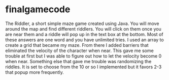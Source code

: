 # finalgamecode
The Riddler, a short simple maze game created using Java. 
You will move around the map and find different riddlers. You will click on them once you are near them and a riddle will pop up in the text box at the bottom. Most of these answers are one word and you have unlimited tries. I used an array to create a grid that became my maze. From there I added barriers that eliminated the velocity of the character when near.  This gave me some trouble at first but I was able to figure out how to let the velocity become 0 when near. Something else that gave me trouble was randomizing the riddles. It is set to choose from the 10 or so I implemented but it favors 2-3 that popup more frequently.
